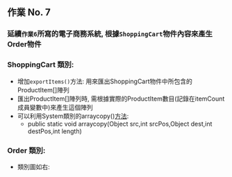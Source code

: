 ## 作業 No. 7

### 延續`作業6`所寫的電子商務系統, 根據`ShoppingCart`物件內容來產生Order物件
### ShoppingCart 類別:
   - 增加`exportItems()`方法: 用來匯出ShoppingCart物件中所包含的ProductItem[]陣列
   - 匯出ProductItem[]陣列時, 需根據實際的ProductItem數目(記錄在itemCount成員變數中)來產生這個陣列
   - 可以利用System類別的arraycopy()[方法](https://docs.oracle.com/javase/7/docs/api/java/lang/System.html#method_summary):
       - public static void arraycopy(Object src,int srcPos,Object dest,int destPos,int length)
### Order 類別:
   - 類別圖如右:
